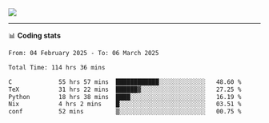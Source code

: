<picture>
  <source
  srcset="https://github-readme-stats.vercel.app/api?username=sant0s12&show_icons=true&theme=dark"
  media="(prefers-color-scheme: dark)"
  />
  <source
  srcset="https://github-readme-stats.vercel.app/api?username=sant0s12&show_icons=true"
  media="(prefers-color-scheme: light)"
  />
  <img src="https://github-readme-stats.vercel.app/api?username=sant0s12&show_icons=true" />
</picture>

---

📊 **Coding stats**

<!--START_SECTION:waka-->

```txt
From: 04 February 2025 - To: 06 March 2025

Total Time: 114 hrs 36 mins

C             55 hrs 57 mins  ████████████░░░░░░░░░░░░░   48.60 %
TeX           31 hrs 22 mins  ██████▓░░░░░░░░░░░░░░░░░░   27.25 %
Python        18 hrs 38 mins  ████░░░░░░░░░░░░░░░░░░░░░   16.19 %
Nix           4 hrs 2 mins    █░░░░░░░░░░░░░░░░░░░░░░░░   03.51 %
conf          52 mins         ▒░░░░░░░░░░░░░░░░░░░░░░░░   00.75 %
```

<!--END_SECTION:waka-->
